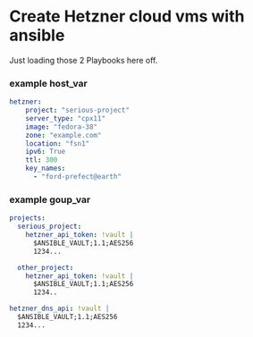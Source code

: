 # Create Hetzner cloud vms with ansible

Just loading those 2 Playbooks here off.

### example host_var

```yaml
hetzner:
    project: "serious-project"
    server_type: "cpx11"
    image: "fedora-38"
    zone: "example.com"
    location: "fsn1"
    ipv6: True
    ttl: 300
    key_names:
      - "ford-prefect@earth"
```

### example goup_var
```yaml
projects:
  serious_project:
    hetzner_api_token: !vault |
      $ANSIBLE_VAULT;1.1;AES256
      1234...

  other_project:
    hetzner_api_token: !vault |
      $ANSIBLE_VAULT;1.1;AES256
      1234..

hetzner_dns_api: !vault |
  $ANSIBLE_VAULT;1.1;AES256
  1234...
```

